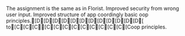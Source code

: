 The assignment is the same as in Florist.
Improved security from wrong user input.
Improved structure of app coordingly basic oop principles.[D[D[D[D[D[D[D[D[D[D[D[D[ to[C[C[C[C[C[C[C[C[C[C[C[C[Coop principles.
